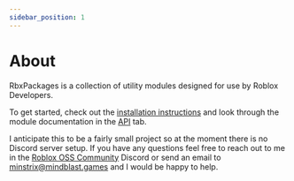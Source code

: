 ```yaml
---
sidebar_position: 1
---
```


# About

RbxPackages is a collection of utility modules designed for use by Roblox Developers.

To get started, check out the [installation instructions](/docs/installation) and look through the module documentation in the [API](/API) tab.

I anticipate this to be a fairly small project so at the moment there is no Discord server setup. If you have any questions feel free to reach out to me in the [Roblox OSS Community](https://discord.gg/CA86WWncsS) Discord or send an email to [minstrix@mindblast.games](mailto:minstrix@mindblast.games) and I would be happy to help.
